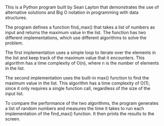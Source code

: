This is a Python program built by Sean Layton that demonstrates the use of alternative solutions and Big O notation in programming with data structures.

The program defines a function find_max() that takes a list of numbers as input and returns the maximum value in the list. The function has two different implementations, which use different algorithms to solve the problem.

The first implementation uses a simple loop to iterate over the elements in the list and keep track of the maximum value that it encounters. This algorithm has a time complexity of O(n), where n is the number of elements in the list.

The second implementation uses the built-in max() function to find the maximum value in the list. This algorithm has a time complexity of O(1), since it only requires a single function call, regardless of the size of the input list.

To compare the performance of the two algorithms, the program generates a list of random numbers and measures the time it takes to run each implementation of the find_max() function. It then prints the results to the screen.